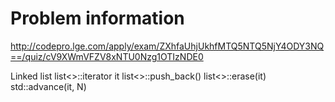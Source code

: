 # Problem information

<http://codepro.lge.com/apply/exam/ZXhfaUhjUkhfMTQ5NTQ5NjY4ODY3NQ==/quiz/cV9XWmVFZV8xNTU0Nzg1OTIzNDE0>

Linked list
list<>::iterator it
list<>::push_back()
list<>::erase(it)
std::advance(it, N)